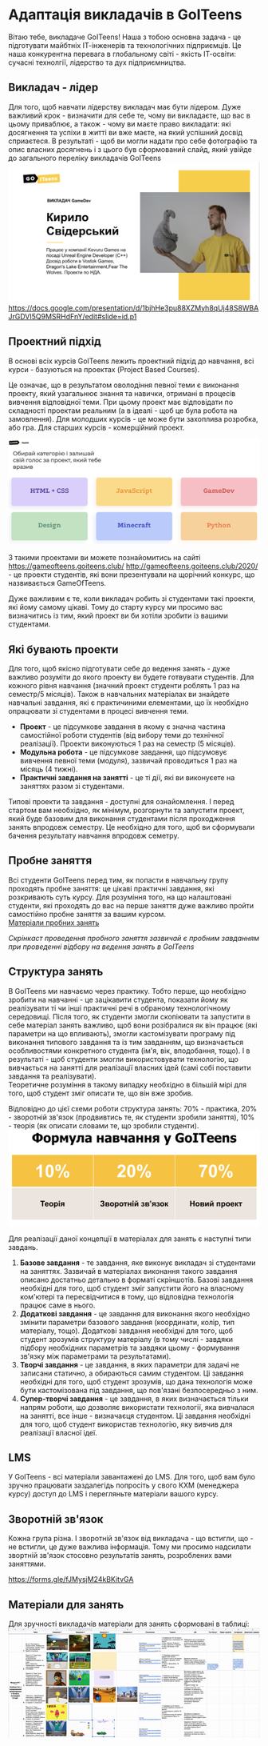 # Адаптація викладачів в GoITeens
Вітаю тебе, викладаче GoITeens!
Наша з тобою основна задача - це підготувати майбтніх ІТ-інженерів та технологічних підприємців. Це наша конкурентна перевага в глобальному світі - якість ІТ-освіти: сучасні технолгії, лідерство та дух підприємництва.   

## Викладач - лідер
Для того, щоб навчати лідерству викладач має бути лідером. Дуже важливий крок - визначити для себе те, чому ви викладаєте, що вас в цьому приваблює, а також - чому ви маєте право викладати: які досягнення та успіхи в житті ви вже маєте, на який успішний досвід сприаєтеся. В результаті - щоб ви могли надати про себе фотографію та опис власних досягнень і з цього був сформований слайд, який увійде до загального переліку викладачів GoITeens 
<img src = "img/teachers.png">
https://docs.google.com/presentation/d/1bjhHe3pu88XZMyh8qUj48S8WBAJrGDVI5Q9MSRHdFnY/edit#slide=id.p1


## Проектний підхід
В основі всіх курсів GoITeens лежить проектний підхід до навчання, всі курси - базуються на проектах (Project Based Courses).

Це означає, що в результатом оволодіння певної теми є виконання проекту, який узагальнює знання та навички, отримані в процесів вивчення відповідної теми. При цьому проект має відповідати по складності проектам реальним (а в ідеалі - щоб це була робота на замовлення). Для молодших курсів - це може бути захоплива розробка, або гра. Для старших курсів - комерційний проект.

<img src = "img/gameofteens.png">

З такими проектами ви можете познайомитись на сайті https://gameofteens.goiteens.club/  http://gameofteens.goiteens.club/2020/  - це проекти студентів, які вони презентували на щорічний конкурс, що назвивається GameOfTeens.

Дуже важливим є те, коли викладач робить зі студентами такі проекти, які йому самому цікаві. Тому до старту курсу ми просимо вас визначитись із тим, який проект ви би хотіли зробити із вашими студентами.

## Які бувають проекти
Для того, щоб якісно підготувати себе до ведення занять - дуже важливо розуміти до якого проекту ви будете готвувати студентів. 
Для кожного рівня навчання (значний проект студенти роблять 1 раз на семестр/5 місяців).  Також в навчальних матеріалах ви знайдете навчальні завдання, які є практичиними елементами, що їх необхідно опрацювати зі студентами в процесі вивчення теми.
* **Проект** - це підсумкове завдання в якому є значна частина самостійної роботи студентів (від вибору теми до технічної реалізації). Проекти виконуються 1 раз на семестр (5 місяців).
* **Модульна робота** - це підсумкове завдання, що підсумовує вивчення певної теми (модуля), зазвичай проводиться 1 раз на місяць (4 тижні).
* **Практичні завдання на занятті** - це ті дії, які ви виконуєете на заняттях разом зі студентами.

Типові проекти та завдання - доступні для ознайомлення. І перед стартом вам необхідно, як мінімум, розгорнути та запустити проект, який буде базовим для виконання студентами після проходження занять впродовж семестру.  Це необхідно для того, щоб ви сформували бачення результату навчання впродовж семетру.

## Пробне заняття
Всі студенти GoITeens перед тим, як попасти в навчальну групу проходять пробне заняття: це цікаві практичні завдання, які розкривають суть курсу. Для розуміння того, на що налаштовані студенти, які проходять до вас на перше заняття дуже важливо пройти самостійно пробне заняття за вашим курсом.  
<a href = "https://github.com/mikh-maksi/probes/tree/main/scheme">Матеріали пробних занять</a>  

*Скрінкаст проведення пробного заняття зазвичай є пробним завданням при проведенні відбору на ведення занять в GoITeens*

## Структура занять
В GoITeens ми навчаємо через практику. Тобто перше, що необхідно зробити на навчанні - це зацікавити студента, показати йому як реалізувати ті чи інші практичні речі в обраному технологічному середовищі. Після того, як студенти змогли скопіювати та запустити в себе матеріал занять важливо, щоб вони розібралися як він працює (які параметри на що впливають), змогли кастомізувати програму під виконання типового завдання та із тим завданням, що визначається особливостями конкретного студента (ім'я, вік, вподобання, тощо). І в результаті - щоб студенти змогли використовувати технологію, що вивчається на занятті для реалізації власних ідей (самі собі поставити завдання та реалізувати).  
Теоретичне розуміння в такому випадку необхідно в більшій мірі для того, щоб студент зміг описати те, що він вже зробив.

Відповідно до цієї схеми роботи структура занять: 70% - практика, 20% - зворотній зв'язок (продвивтись те, як студенти зробили заняття), 10% - теорія (як описати словами те, що зробили студенти).  
<img src = "img/formula.png">

Для реалізації даної концепції в матеріалах для занять є наступні типи завдань.
1. **Базове завдання** - те завдання, яке виконує викладач зі студентами на заняттях. Зазвичай в матеріалах виконання такого завдання описано достатньо детально в форматі скріншотів. Базові завдання необхідні для того, щоб студент зміг запустити його на власному ком'ютері та пересвідчитися в тому, що відповідна технологія працює саме в нього.
2. **Додаткові завдання** - це завдання для виконання якого необхідно змінити параметри базового завдання (координати, колір, тип матеріалу, тощо). Додаткові завдання необхідні для того, щоб студент зрозумів структуру матеріалу (в тому числі - завдяки підбору необхідних параметрів та завдяки цьому - формування зв'язку між параметрами та результатами).
3. **Творчі завдання** - це завдання, в яких параметри для задачі не записани статично, а обираються самим студентом. Ці завдання необхідні для того, щоб студент зрозумів, що дана технологія може бути кастомізована під завдання, що пов'язані безпосередньо з ним.
4. **Супер-творчі завдання** - це завдання, в яких визначається тільки напрям роботи, що дозволяє використати технології, яка вивчалася на занятті, все інше - визначаєця студентом. Ці завдання необхідні для того, щоб студент використав технологію, яку вивчив для реалізації власної ідеї.

## LMS
У GoITeens - всі матеріали завантажені до LMS. Для того, щоб вам було зручно працювати заздалегідь попросіть у свого КХМ (менеджера курсу) доступ до LMS і перегляньте матеріали вашого курсу.

## Зворотній зв'язок
Кожна група різна. І зворотній зв'язок від викладача - що встигли, що - не встигли, це дуже важлива інформація. Тому ми просимо надсилати звортній зв'язок стосовно результатів занять, розроблених вами заняттями.

https://forms.gle/fJMysjM24kBKitvGA 

## Матеріали для занять
Для зручності викладачів матеріали для занять сформовані в таблиці: 
<a href = "https://docs.google.com/spreadsheets/d/19MiUcORvhj0myJj1pSW-2nPIyEJfHmZDuiuWAzaf4uA/edit#gid=2017879160"><img src = "img/command.gif" target="_blank"></a>